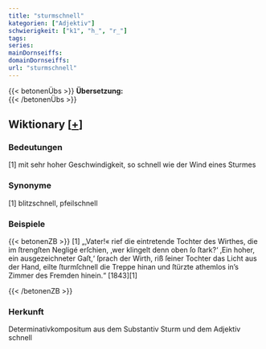 ```yaml
---
title: "sturmschnell"
kategorien: ["Adjektiv"]
schwierigkeit: ["k1", "h_", "r_"]
tags:
series:
mainDornseiffs:
domainDornseiffs:
url: "sturmschnell"
---
```


{{< betonenÜbs >}}
**Übersetzung:**  
{{< /betonenÜbs >}}

## Wiktionary [[+](https://de.wiktionary.org/wiki/sturmschnell)]

### Bedeutungen
[1] mit sehr hoher Geschwindigkeit, so schnell wie der Wind eines Sturmes  

### Synonyme
[1] blitzschnell, pfeilschnell  

### Beispiele
{{< betonenZB >}}
[1] „‚Vater!« rief die eintretende Tochter des Wirthes, die im ſtrengſten Negligé erſchien, ‚wer klingelt denn oben ſo ſtark?‘ ‚Ein hoher, ein ausgezeichneter Gaſt,‘ ſprach der Wirth, riß ſeiner Tochter das Licht aus der Hand, eilte ſturmſchnell die Treppe hinan und ſtürzte athemlos in’s Zimmer des Fremden hinein.“ [1843][1]  

{{< /betonenZB >}}
### Herkunft
Determinativkompositum aus dem Substantiv Sturm und dem Adjektiv schnell  



